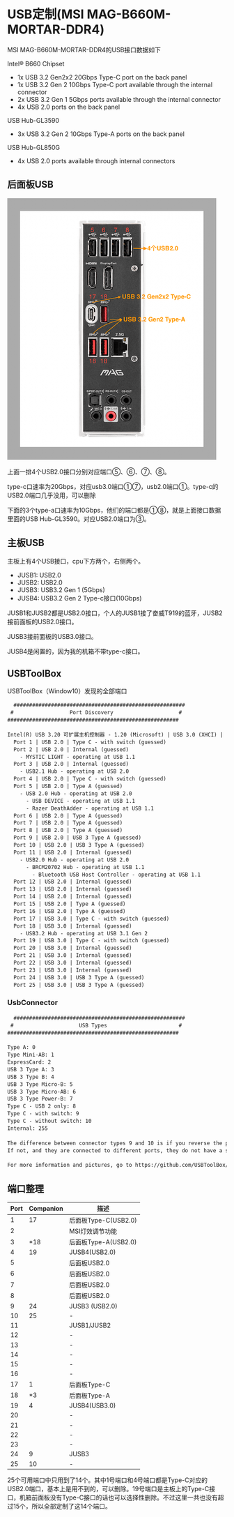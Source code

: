 # USB定制(MSI MAG-B660M-MORTAR-DDR4)

MSI MAG-B660M-MORTAR-DDR4的USB接口数据如下

Intel® B660 Chipset
- 1x USB 3.2 Gen2x2 20Gbps Type-C port on the back panel
- 1x USB 3.2 Gen 2 10Gbps Type-C port available through the internal connector
- 2x USB 3.2 Gen 1 5Gbps ports available through the internal connector
- 4x USB 2.0 ports on the back panel

USB Hub-GL3590
- 3x USB 3.2 Gen 2 10Gbps Type-A ports on the back panel

USB Hub-GL850G
- 4x USB 2.0 ports available through internal connectors

## 后面板USB

![微星B660m迫击炮后面板io](images/io.png)

上面一排4个USB2.0接口分别对应端口⑤、⑥、⑦、⑧。

type-c口速率为20Gbps，对应usb3.0端口①⑦，usb2.0端口①。type-c的USB2.0端口几乎没用，可以删除

下面的3个type-a口速率为10Gbps，他们的端口都是①⑧，就是上面接口数据里面的USB Hub-GL3590。对应USB2.0端口为③。

## 主板USB

主板上有4个USB接口，cpu下方两个，右侧两个。

- JUSB1:    USB2.0
- JUSB2:    USB2.0
- JUSB3:    USB3.2 Gen 1 (5Gbps)
- JUSB4:    USB3.2 Gen 2 Type-c接口(10Gbps)

JUSB1和JUSB2都是USB2.0接口，个人的JUSB1接了奋威T919的蓝牙，JUSB2接前面板的USB2.0接口。

JUSB3接前面板的USB3.0接口。

JUSB4是闲置的，因为我的机箱不带type-c接口。

## USBToolBox

USBToolBox（Window10）发现的全部端口

```txt
  #######################################################
 #                  Port Discovery                     #
#######################################################

Intel(R) USB 3.20 可扩展主机控制器 - 1.20 (Microsoft) | USB 3.0 (XHCI) | 25 ports
  Port 1 | USB 2.0 | Type C - with switch (guessed)
  Port 2 | USB 2.0 | Internal (guessed)
    - MYSTIC LIGHT - operating at USB 1.1
  Port 3 | USB 2.0 | Internal (guessed)
    - USB2.1 Hub - operating at USB 2.0
  Port 4 | USB 2.0 | Type C - with switch (guessed)
  Port 5 | USB 2.0 | Type A (guessed)
    - USB 2.0 Hub - operating at USB 2.0
      - USB DEVICE - operating at USB 1.1
      - Razer DeathAdder - operating at USB 1.1
  Port 6 | USB 2.0 | Type A (guessed)
  Port 7 | USB 2.0 | Type A (guessed)
  Port 8 | USB 2.0 | Type A (guessed)
  Port 9 | USB 2.0 | USB 3 Type A (guessed)
  Port 10 | USB 2.0 | USB 3 Type A (guessed)
  Port 11 | USB 2.0 | Internal (guessed)
    - USB2.0 Hub - operating at USB 2.0
      - BRCM20702 Hub - operating at USB 1.1
        - Bluetooth USB Host Controller - operating at USB 1.1
  Port 12 | USB 2.0 | Internal (guessed)
  Port 13 | USB 2.0 | Internal (guessed)
  Port 14 | USB 2.0 | Internal (guessed)
  Port 15 | USB 2.0 | Type A (guessed)
  Port 16 | USB 2.0 | Type A (guessed)
  Port 17 | USB 3.0 | Type C - with switch (guessed)
  Port 18 | USB 3.0 | Internal (guessed)
    - USB3.2 Hub - operating at USB 3.1 Gen 2
  Port 19 | USB 3.0 | Type C - with switch (guessed)
  Port 20 | USB 3.0 | Internal (guessed)
  Port 21 | USB 3.0 | Internal (guessed)
  Port 22 | USB 3.0 | Internal (guessed)
  Port 23 | USB 3.0 | Internal (guessed)
  Port 24 | USB 3.0 | USB 3 Type A (guessed)
  Port 25 | USB 3.0 | USB 3 Type A (guessed)

```

### UsbConnector


```txt
  #######################################################
 #                     USB Types                       #
#######################################################

Type A: 0
Type Mini-AB: 1
ExpressCard: 2
USB 3 Type A: 3
USB 3 Type B: 4
USB 3 Type Micro-B: 5
USB 3 Type Micro-AB: 6
USB 3 Type Power-B: 7
Type C - USB 2 only: 8
Type C - with switch: 9
Type C - without switch: 10
Internal: 255

The difference between connector types 9 and 10 is if you reverse the plug and the devices are connected to the same ports as before, they have a switch (type 9).
If not, and they are connected to different ports, they do not have a switch (type 10).

For more information and pictures, go to https://github.com/USBToolBox/tool/blob/master/TYPES.md.
```

## 端口整理

| Port | Companion | 描述                |
|------|-----------|-------------------|
| 1    | 17        | 后面板Type-C(USB2.0) |
| 2    |           | MSI灯效调节功能         |
| 3    | *18       | 后面板Type-A(USB2.0) |
| 4    | 19        | JUSB4(USB2.0)     |
| 5    |           | 后面板USB2.0         |
| 6    |           | 后面板USB2.0         |
| 7    |           | 后面板USB2.0         |
| 8    |           | 后面板USB2.0         |
| 9    | 24        | JUSB3 (USB2.0)    |
| 10   | 25        | -                 |
| 11   |           | JUSB1/JUSB2       |
| 12   |           | -                 |
| 13   |           | -                 |
| 14   |           | -                 |
| 15   |           | -                 |
| 16   |           | -                 |
| 17   | 1         | 后面板Type-C         |
| 18   | *3        | 后面板Type-A         |
| 19   | 4         | JUSB4(USB3.0)     |
| 20   |           | -                 |
| 21   |           | -                 |
| 22   |           | -                 |
| 23   |           | -                 |
| 24   | 9         | JUSB3             |
| 25   | 10        | -                 |

25个可用端口中只用到了14个。其中1号端口和4号端口都是Type-C对应的USB2.0端口，基本上是用不到的，可以删除。19号端口是主板上的Type-C接口，机箱前面板没有Type-C接口的话也可以选择性删除。不过这里一共也没有超过15个，所以全部定制了这14个端口。